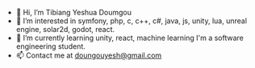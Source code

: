 - 👋 Hi, I’m Tibiang Yeshua Doumgou
- 👀 I’m interested in symfony, php, c, c++, c#, java, js, unity, lua, unreal engine, solar2d, godot, react.
- 🌱 I’m currently learning unity, react, machine learning I'm a software engineering student.
- 📫 Contact me at doungouyesh@gmail.com 

<!---
yeshtibiang/yeshtibiang is a ✨ special ✨ repository because its `README.md` (this file) appears on your GitHub profile.
You can click the Preview link to take a look at your changes.
--->
